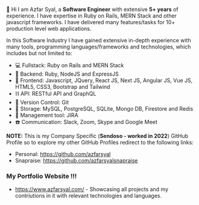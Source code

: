 
👋 Hi I am Azfar Syal, a **Software Engineer** with extensive **5+ years** of experience. I have expertise in Ruby on Rails, MERN Stack and other javascript frameworks. I have delivered many features/tasks for 10+ production level web applications.

In this Software Industry I have gained extensive in-depth experience with many tools, programming languages/frameworks and technologies, which includes but not limited to:

- 💻 Fullstack: Ruby on Rails and MERN Stack
- 🤖 Backend: Ruby, NodeJS and ExpressJS
- 🎨 Frontend: Javascript, JQuery, React JS, Next JS, Angular JS, Vue JS, HTML5, CSS3, Bootstrap and Tailwind
- ⛓️ API: RESTful API and GraphQL
- 🔗 Version Control: Git
- 💾 Storage: MySQL, PostgreSQL, SQLite, Mongo DB, Firestore and Redis
- 🔭 Management tool: JIRA
- ☎️ Communication: Slack, Zoom, Skype and Google Meet

**NOTE:** This is my Company Specific (**Sendoso - worked in 2022**) GitHub Profile so to explore my other GitHub Profiles redirect to the following links:

- Personal: https://github.com/azfarsyal
- Snapraise: https://github.com/azfarsyalsnapraise

### My Portfolio Website !!!
- https://www.azfarsyal.com/ -  Showcasing all projects and my contriutions in it with relevant technologies and languages.
